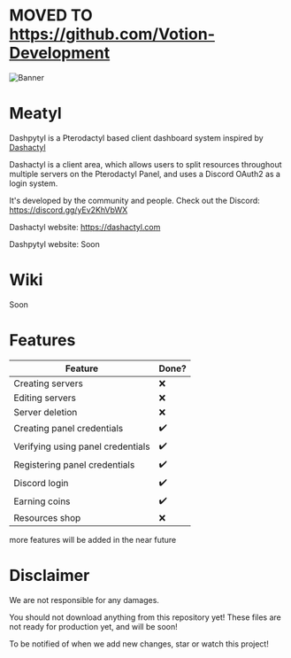 
# **MOVED TO https://github.com/Votion-Development**

![Banner](https://media.discordapp.net/attachments/706970617471303761/768606122147708968/pterodactyl-panel.png)

# Meatyl

Dashpytyl is a Pterodactyl based client dashboard system inspired by <a href="https://github.com/real2two/dashactyl">Dashactyl</a> 

Dashactyl is a client area, which allows users to split resources throughout multiple servers on the Pterodactyl Panel, and uses a Discord OAuth2 as a login system. 

It's developed by the community and people. Check out the Discord: https://discord.gg/yEv2KhVbWX

Dashactyl website: https://dashactyl.com

Dashpytyl website: Soon

# Wiki

Soon

# Features
| Feature               | Done? |
|-----------------------|-----------|
| Creating servers       | ❌         |
| Editing servers        | ❌         |
| Server deletion       | ❌         |
| Creating panel credentials     | ✔️         |
| Verifying using panel credentials                 | ✔️         |
| Registering panel credentials           | ✔️         |
| Discord login | ✔️         |
| Earning coins         | ✔️         |
| Resources shop        | ❌         |

more features will be added in the near future

# Disclaimer

We are not responsible for any damages.

You should not download anything from this repository yet! These files are not ready for production yet, and will be soon!

To be notified of when we add new changes, star or watch this project!

